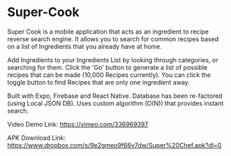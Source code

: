 # Super-Cook 

Super Cook is a mobile application that acts as an ingredient to recipe reverse search engine. It allows you to search for common recipes based on a list of Ingredients that you already have at home. 

Add Ingredients to your Ingredients List by looking through categories, or searching for them. Click the 'Go' button to generate a list of possible recipes that can be made (10,000 Recipes currently). You can click the toggle button to find Recipes that are only one ingredient away. 

Built with Expo, Firebase and React Native. Database has been re-factored (using Local JSON DB). Uses custom algorithm (O(N)) that provides instant search.  

Video Demo Link: https://vimeo.com/336969397

APK Download Link: https://www.dropbox.com/s/9e2gmeo9f66v7dw/Super%20Chef.apk?dl=0

